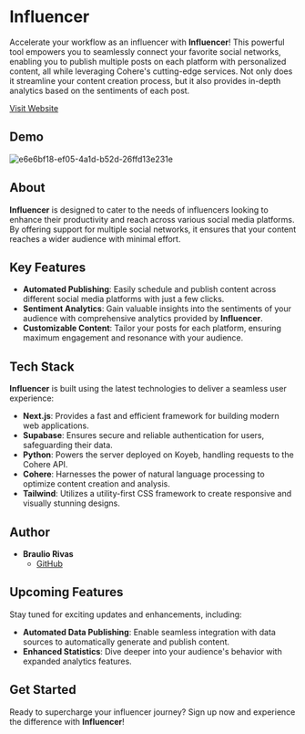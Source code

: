 # Influencer

Accelerate your workflow as an influencer with **Influencer**! This powerful tool empowers you to seamlessly connect your favorite social networks, enabling you to publish multiple posts on each platform with personalized content, all while leveraging Cohere's cutting-edge services. Not only does it streamline your content creation process, but it also provides in-depth analytics based on the sentiments of each post.

[Visit Website](https://influencer-tools.vercel.app/)

## Demo
![e6e6bf18-ef05-4a1d-b52d-26ffd13e231e](https://github.com/brauliorivas/influencer/assets/61257604/926648c7-63ae-4a3d-bdee-ddb324d7e656)

## About

**Influencer** is designed to cater to the needs of influencers looking to enhance their productivity and reach across various social media platforms. By offering support for multiple social networks, it ensures that your content reaches a wider audience with minimal effort.

## Key Features

- **Automated Publishing**: Easily schedule and publish content across different social media platforms with just a few clicks.
- **Sentiment Analytics**: Gain valuable insights into the sentiments of your audience with comprehensive analytics provided by **Influencer**.
- **Customizable Content**: Tailor your posts for each platform, ensuring maximum engagement and resonance with your audience.

## Tech Stack

**Influencer** is built using the latest technologies to deliver a seamless user experience:

- **Next.js**: Provides a fast and efficient framework for building modern web applications.
- **Supabase**: Ensures secure and reliable authentication for users, safeguarding their data.
- **Python**: Powers the server deployed on Koyeb, handling requests to the Cohere API.
- **Cohere**: Harnesses the power of natural language processing to optimize content creation and analysis.
- **Tailwind**: Utilizes a utility-first CSS framework to create responsive and visually stunning designs.

## Author

- **Braulio Rivas**
  - [GitHub](https://www.github.com/brauliorivas)

## Upcoming Features

Stay tuned for exciting updates and enhancements, including:

- **Automated Data Publishing**: Enable seamless integration with data sources to automatically generate and publish content.
- **Enhanced Statistics**: Dive deeper into your audience's behavior with expanded analytics features.

## Get Started

Ready to supercharge your influencer journey? Sign up now and experience the difference with **Influencer**!
